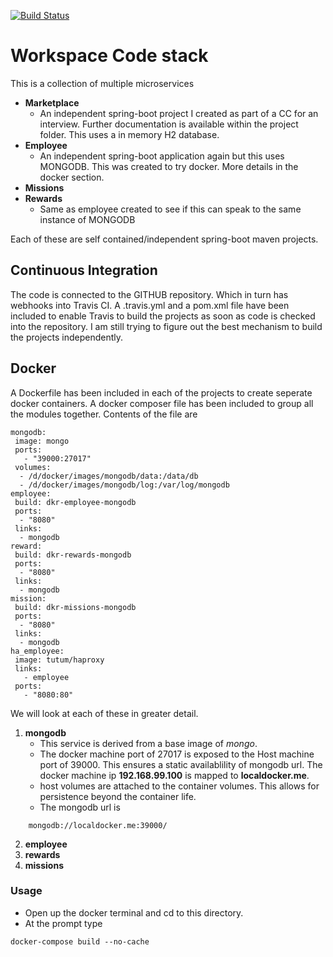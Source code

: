 [![Build Status](https://travis-ci.org/dsrahul/workspace.svg?branch=master)](https://travis-ci.org/dsrahul/workspace)
# Workspace Code stack

This is a collection of multiple microservices

* **Marketplace**
    *  An independent spring-boot project I created as part of a CC for an interview. Further documentation is available within the project folder. This uses a in memory H2 database.
* **Employee**
    * An independent spring-boot application again but this uses MONGODB. This was created to try docker. More details in the docker section.
* **Missions**
* **Rewards**
    * Same as employee created to see if this can speak to the same instance of MONGODB

Each of these are self contained/independent spring-boot maven projects.

## Continuous Integration

The code is connected to the GITHUB repository. Which in turn has webhooks into Travis CI.
A .travis.yml and a pom.xml file have been included to enable Travis to build the projects as soon as code is checked into the repository. I am still trying to figure out the best mechanism to build the projects independently.

## Docker
A Dockerfile has been included in each of the projects to create seperate docker containers. A docker composer file has been included to group all the modules together. Contents of the file are

```
mongodb:
 image: mongo
 ports:
   - "39000:27017"
 volumes:
  - /d/docker/images/mongodb/data:/data/db
  - /d/docker/images/mongodb/log:/var/log/mongodb
employee:
 build: dkr-employee-mongodb
 ports:
  - "8080"
 links:
  - mongodb
reward:
 build: dkr-rewards-mongodb
 ports:
  - "8080"
 links:
  - mongodb
mission:
 build: dkr-missions-mongodb
 ports:
  - "8080"
 links:
  - mongodb
ha_employee:
 image: tutum/haproxy
 links:
   - employee
 ports:
   - "8080:80"
```

We will look at each of these in greater detail.
1. **mongodb**
    * This service is derived from a base image of _mongo_. 
    * The docker machine port of 27017 is exposed to the Host machine port of 39000. This ensures a static availablility of mongodb url. The docker machine ip **192.168.99.100** is mapped to **localdocker.me**. 
    * host volumes are attached to the container volumes. This allows for persistence beyond the container life.
    * The mongodb url is
```
    mongodb://localdocker.me:39000/
```
    
2. **employee**
3. **rewards**
4. **missions**

### Usage
* Open up the docker terminal and cd to this directory.
* At the prompt type
```
docker-compose build --no-cache
```